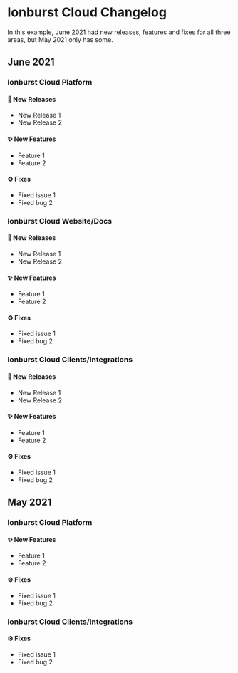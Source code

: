 # Ionburst Cloud Changelog

In this example, June 2021 had new releases, features and fixes for all three areas, but May 2021 only has some.

## June 2021

### Ionburst Cloud Platform

#### 🚀 New Releases

- New Release 1
- New Release 2

#### ✨ New Features

- Feature 1
- Feature 2

#### ⚙️ Fixes

- Fixed issue 1
- Fixed bug 2

### Ionburst Cloud Website/Docs

#### 🚀 New Releases

- New Release 1
- New Release 2

#### ✨ New Features

- Feature 1
- Feature 2

#### ⚙️ Fixes

- Fixed issue 1
- Fixed bug 2

### Ionburst Cloud Clients/Integrations

#### 🚀 New Releases

- New Release 1
- New Release 2

#### ✨ New Features

- Feature 1
- Feature 2

#### ⚙️ Fixes

- Fixed issue 1
- Fixed bug 2

## May 2021

### Ionburst Cloud Platform

#### ✨ New Features

- Feature 1
- Feature 2

#### ⚙️ Fixes

- Fixed issue 1
- Fixed bug 2

### Ionburst Cloud Clients/Integrations

#### ⚙️ Fixes

- Fixed issue 1
- Fixed bug 2